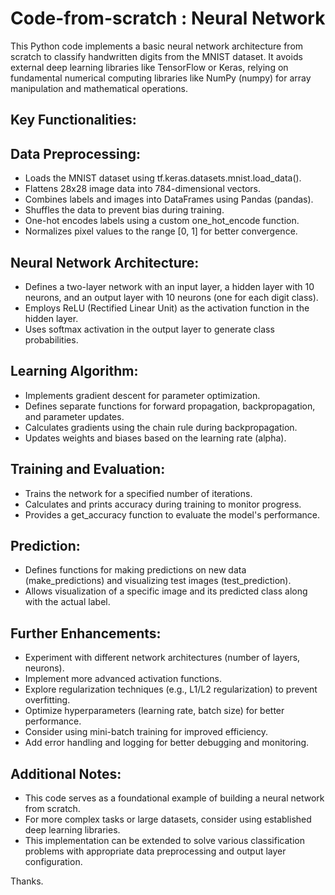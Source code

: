 # Code-from-scratch : Neural Network

This Python code implements a basic neural network architecture from scratch to classify handwritten digits from the MNIST dataset. It avoids external deep learning libraries like TensorFlow or Keras, relying on fundamental numerical computing libraries like NumPy (numpy) for array manipulation and mathematical operations.

## Key Functionalities:

## Data Preprocessing:

- Loads the MNIST dataset using tf.keras.datasets.mnist.load_data().
- Flattens 28x28 image data into 784-dimensional vectors.
- Combines labels and images into DataFrames using Pandas (pandas).
- Shuffles the data to prevent bias during training.
- One-hot encodes labels using a custom one_hot_encode function.
- Normalizes pixel values to the range [0, 1] for better convergence.


## Neural Network Architecture:
- Defines a two-layer network with an input layer, a hidden layer with 10 neurons, and an output layer with 10 neurons (one for each digit class).
- Employs ReLU (Rectified Linear Unit) as the activation function in the hidden layer.
- Uses softmax activation in the output layer to generate class probabilities.

## Learning Algorithm:
- Implements gradient descent for parameter optimization.
- Defines separate functions for forward propagation, backpropagation, and parameter updates.
- Calculates gradients using the chain rule during backpropagation.
- Updates weights and biases based on the learning rate (alpha).

## Training and Evaluation:
- Trains the network for a specified number of iterations.
- Calculates and prints accuracy during training to monitor progress.
- Provides a get_accuracy function to evaluate the model's performance.

## Prediction:
- Defines functions for making predictions on new data (make_predictions) and visualizing test images (test_prediction).
- Allows visualization of a specific image and its predicted class along with the actual label.

## Further Enhancements:
- Experiment with different network architectures (number of layers, neurons).
- Implement more advanced activation functions.
- Explore regularization techniques (e.g., L1/L2 regularization) to prevent overfitting.
- Optimize hyperparameters (learning rate, batch size) for better performance.
- Consider using mini-batch training for improved efficiency.
- Add error handling and logging for better debugging and monitoring.

## Additional Notes:
- This code serves as a foundational example of building a neural network from scratch.
- For more complex tasks or large datasets, consider using established deep learning libraries.
- This implementation can be extended to solve various classification problems with appropriate data preprocessing and output layer configuration.

Thanks.
